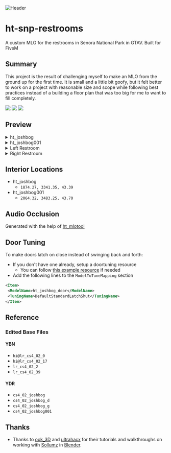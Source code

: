 ![Header](./docs/images/HedgeTech_SNP_Restrooms_MLO_header.png 'Header')

# ht-snp-restrooms
A custom MLO for the restrooms in Senora National Park in GTAV. Built for FiveM

## Summary
This project is the result of challenging myself to make an MLO from the ground up for the first time. It is small and a little bit goofy, but it felt better to work on a project with reasonable size and scope while following best practices instead of a building a floor plan that was too big for me to want to fill completely.

![](https://img.shields.io/github/downloads/hedgehog-technologies/ht_ht-snp-restroom/total?logo=github)
![](https://img.shields.io/github/downloads/hedgehog-technologies/ht_ht-snp-restroom/latest/total?logo=github)
![](https://img.shields.io/github/v/release/hedgehog-technologies/ht_ht-snp-restroom?logo=github)

## Preview
<details>
  <summary>ht_joshbog</summary>

  ![ht_joshbog Exterior](./docs/images/ht_joshbog_exterior.png 'ht_joshbog Exterior')
  ![ht_joshbog Map](./docs/images/ht_joshbog_map.png 'ht_joshbog Map')
</details>

<details>
  <summary>ht_joshbog001</summary>

  ![ht_joshbog001 Exterior](./docs/images/ht_joshbog001_exterior.png 'ht_joshbog001 Exterior')
  ![ht_joshbog001 Map](./docs/images/ht_joshbog001_map.png 'ht_joshbog001 Map')
</details>

<details>
  <summary>Left Restroom</summary>

  ![Left Restroom Rear](./docs/images/left_restroom_interior.png 'Left Restroom Rear')
  ![Left Restroom Front](./docs/images/left_restroom_interior2.png 'Left Restroom Front')
</details>

<details>
  <summary>Right Restroom</summary>

  ![Right Restroom Rear](./docs/images/right_restroom_interior.png 'Right Restroom Rear')
  ![Right Restroom Front](./docs/images/right_restroom_interior2.png 'Right Restroom Front')
</details>

## Interior Locations
- ht_joshbog
  - `1874.27, 3341.35, 43.39`
- ht_joshbog001
  - `2064.32, 3483.25, 43.70`

## Audio Occlusion
Generated with the help of [ht_mlotool](https://github.com/Hedgehog-Technologies/ht_mlotool)

## Door Tuning
To make doors latch on close instead of swinging back and forth:
- If you don't have one already, setup a doortuning resource
  - You can follow [this example resource](https://github.com/Hedgehog-Technologies/doortuning-example) if needed
- Add the following lines to the `ModelToTuneMapping` section
```xml
<Item>
 <ModelName>ht_joshbog_door</ModelName>
 <TuningName>DefaultStandardLatchShut</TuningName>
</Item>
```

## Reference
### Edited Base Files
#### YBN
- `hi@lr_cs4_02_0`
- `hi@lr_cs4_02_17`
- `lr_cs4_02_2`
- `lr_cs4_02_39`

#### YDR
- `cs4_02_joshbog`
- `cs4_02_joshbog_d`
- `cs4_02_joshbog_g`
- `cs4_02_joshbog001`

## Thanks
- Thanks to [ook_3D](https://www.youtube.com/@ook_3D) and [ultrahacx](https://www.youtube.com/@ultrahacx) for their tutorials and walkthroughs on working with [Sollumz](https://github.com/Sollumz/Sollumz) in [Blender](https://www.blender.org/).

